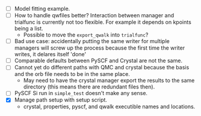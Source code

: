 - [ ] Model fitting example.
- [ ] How to handle qwfiles better? Interaction between manager and trialfunc is currently not too flexible. For example it depends on kpoints being a list.
  - Possible to move the `export_qwalk` into `trialfunc`?
- [ ] Bad use case: accidentally putting the same writer for multiple managers
      will screw up the process because the first time the writer writes, it delares itself 'done'
- [ ] Comparable defaults between PySCF and Crystal are not the same.
- [ ] Cannot yet do different paths with QMC and crystal because the basis and the orb file needs to be in the same place.
  - May need to have the crystal manager export the results to the same directory (this means there are redundant files then).
- [ ] PySCF Si run in `simple_test` doesn't make any sense.
- [x] Manage path setup with setup script.
  - crystal, properties, pyscf, and qwalk executible names and locations.
